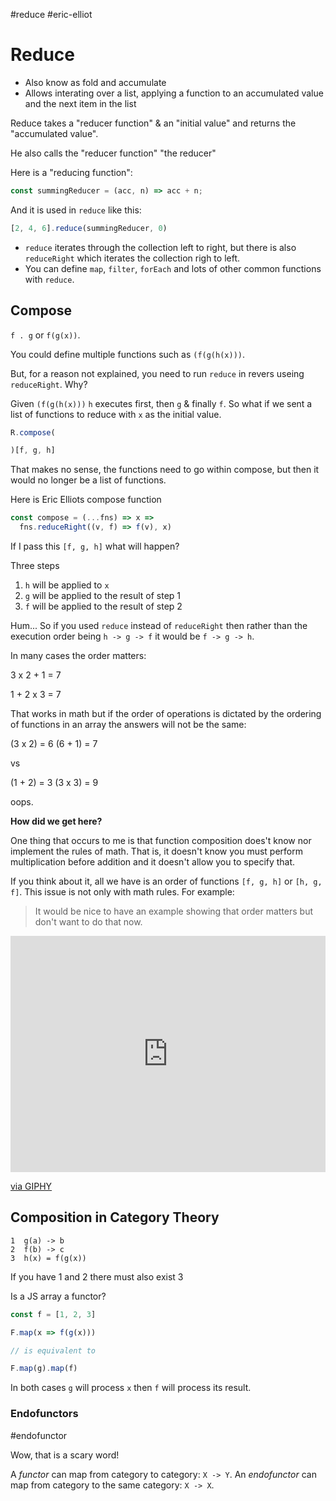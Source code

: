 #reduce #eric-elliot

# Reduce

- Also know as fold and accumulate
- Allows interating over a list, applying a function to an accumulated value and the next item in the list

Reduce takes a "reducer function" & an "initial value" and returns the "accumulated value".

He also calls the "reducer function" "the reducer"

Here is a "reducing function":

 ```js
 const summingReducer = (acc, n) => acc + n;
 ```

 And it is used in `reduce` like this:

 ```js
[2, 4, 6].reduce(summingReducer, 0)
 ```

 - `reduce` iterates through the collection left to right, but there is also `reduceRight` which iterates the collection righ to left.
 - You can define `map`, `filter`, `forEach` and lots of other common functions with `reduce`.

## Compose

`f . g` or `f(g(x))`.

You could define multiple functions such as `(f(g(h(x)))`.

But, for a reason not explained, you need to run `reduce` in revers useing `reduceRight`. Why?

Given `(f(g(h(x)))` `h` executes first, then `g` & finally `f`. So what if we sent a list of functions to reduce with `x` as the initial value.

```js
R.compose(

)[f, g, h]
```

That makes no sense, the functions need to go within compose, but then it would no longer be a list of functions.

Here is Eric Elliots compose function

```js
const compose = (...fns) => x =>
  fns.reduceRight((v, f) => f(v), x)
```

If I pass this `[f, g, h]` what will happen?

Three steps
1. `h` will be applied to `x`
2. `g` will be applied to the result of step 1
3. `f` will be applied to the result of step 2


Hum... So if you used `reduce` instead of `reduceRight` then rather than the execution order being `h -> g -> f` it would be `f -> g -> h`.

In many cases the order matters:

3 x 2 + 1 = 7

1 + 2 x 3 = 7

That works in math but if the order of operations is dictated by the ordering of functions in an array the answers will not be the same:

(3 x 2) = 6
(6 + 1) = 7

vs

(1 + 2) = 3
(3 x 3) = 9

oops.

**How did we get here?**

One thing that occurs to me is that function composition does't know nor implement the rules of math. That is, it doesn't know you must perform multiplication before addition and it doesn't allow you to specify that.

If you think about it, all we have is an order of functions `[f, g, h]` or `[h, g, f]`. This issue is not only with math rules. For example:

> It would be nice to have an example showing that order matters but don't want to do that now.




<div style="width:100%;height:0;padding-bottom:75%;position:relative;"><iframe src="https://giphy.com/embed/PDenglwEXySNTOOlYK" width="100%" height="100%" style="position:absolute" frameBorder="0" class="giphy-embed" allowFullScreen></iframe></div><p><a href="https://giphy.com/gifs/pokemon-anime-face-ditto-PDenglwEXySNTOOlYK">via GIPHY</a></p>

## Composition in Category Theory

```
1  g(a) -> b
2  f(b) -> c
3  h(x) = f(g(x))
```


If you have 1 and 2 there must also exist 3

Is a JS array a functor?

```js
const f = [1, 2, 3]

F.map(x => f(g(x)))

// is equivalent to

F.map(g).map(f)
```

In both cases `g` will process `x` then `f` will process its result.

### Endofunctors

#endofunctor

Wow, that is a scary word!

A *functor* can map from category to category: `X -> Y`.
An *endofunctor* can map from category to the same category: `X -> X`.

